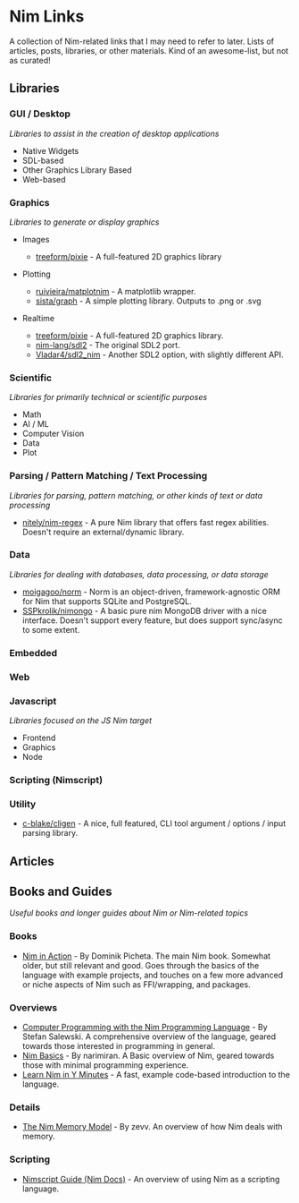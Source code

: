 # Nim Links
A collection of Nim-related links that I may need to refer to later. Lists of articles, posts, libraries, or other materials. Kind of an awesome-list, but not as curated!

## Libraries
### GUI / Desktop
*Libraries to assist in the creation of desktop applications*
* Native Widgets
* SDL-based
* Other Graphics Library Based
* Web-based

### Graphics
*Libraries to generate or display graphics*
* Images
  * [treeform/pixie](https://github.com/treeform/pixie) - A full-featured 2D graphics library

* Plotting
  * [ruivieira/matplotnim](https://github.com/ruivieira/matplotnim) - A matplotlib wrapper.
  * [sista/graph](https://github.com/stisa/graph) - A simple plotting library. Outputs to .png or .svg

* Realtime
  * [treeform/pixie](https://github.com/treeform/pixie) - A full-featured 2D graphics library. 
  * [nim-lang/sdl2](https://github.com/nim-lang/sdl2) - The original SDL2 port.
  * [Vladar4/sdl2_nim](https://github.com/Vladar4/sdl2_nim) - Another SDL2 option, with slightly different API.

### Scientific
*Libraries for primarily technical or scientific purposes*
* Math
* AI / ML
* Computer Vision
* Data
* Plot

### Parsing / Pattern Matching / Text Processing 
*Libraries for parsing, pattern matching, or other kinds of text or data processing*
* [nitely/nim-regex](https://github.com/nitely/nim-regex) - A pure Nim library that offers fast regex abilities. Doesn't require an external/dynamic library.

### Data
*Libraries for dealing with databases, data processing, or data storage*
* [moigagoo/norm](https://github.com/moigagoo/norm) - Norm is an object-driven, framework-agnostic ORM for Nim that supports SQLite and PostgreSQL.
* [SSPkrolik/nimongo](https://github.com/SSPkrolik/nimongo) - A basic pure nim MongoDB driver with a nice interface. Doesn't support every feature, but does support sync/async to some extent. 

### Embedded

### Web

### Javascript
*Libraries focused on the JS Nim target*
* Frontend
* Graphics
* Node

### Scripting (Nimscript)

### Utility
* [c-blake/cligen](https://github.com/c-blake/cligen) - A nice, full featured, CLI tool argument / options / input parsing library.

## Articles

## Books and Guides
*Useful books and longer guides about Nim or Nim-related topics*
### Books
  * [Nim in Action](https://book.picheta.me) - By Dominik Picheta. The main Nim book. Somewhat older, but still relevant and good. Goes through the basics of the language with example projects, and touches on a few more advanced or niche aspects of Nim such as FFI/wrapping, and packages. 
### Overviews
  * [Computer Programming with the Nim Programming Language](http://ssalewski.de/nimprogramming.html) - By Stefan Salewski. A comprehensive overview of the language, geared towards those interested in programming in general.
  * [Nim Basics](https://narimiran.github.io/nim-basics/) - By narimiran. A Basic overview of Nim, geared towards those with minimal programming experience.
  * [Learn Nim in Y Minutes](https://learnxinyminutes.com/docs/nim/) - A fast, example code-based introduction to the language.
### Details
  * [The Nim Memory Model](http://zevv.nl/nim-memory) - By zevv. An overview of how Nim deals with memory.
### Scripting
  * [Nimscript Guide (Nim Docs)](https://nim-lang.org/docs/nims.html) - An overview of using Nim as a scripting language.
